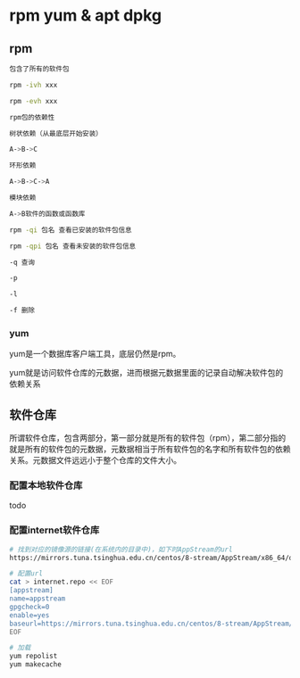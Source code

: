 # rpm yum & apt dpkg

## rpm

```bash
包含了所有的软件包

rpm -ivh xxx

rpm -evh xxx

rpm包的依赖性

树状依赖（从最底层开始安装）

A->B->C

环形依赖

A->B->C->A

模块依赖

A->B软件的函数或函数库

rpm -qi 包名 查看已安装的软件包信息

rpm -qpi 包名 查看未安装的软件包信息

-q 查询

-p

-l

-f 删除
```





### yum

yum是一个数据库客户端工具，底层仍然是rpm。

yum就是访问软件仓库的元数据，进而根据元数据里面的记录自动解决软件包的依赖关系



## 软件仓库

所谓软件仓库，包含两部分，第一部分就是所有的软件包（rpm），第二部分指的就是所有的软件包的元数据，元数据相当于所有软件包的名字和所有软件包的依赖关系。元数据文件远远小于整个仓库的文件大小。

### 配置本地软件仓库

todo

### 配置internet软件仓库

```bash
# 找到对应的镜像源的链接(在系统内的目录中)，如下时AppStream的url
https://mirrors.tuna.tsinghua.edu.cn/centos/8-stream/AppStream/x86_64/os/

# 配置url
cat > internet.repo << EOF
[appstream]
name=appstream
gpgcheck=0
enable=yes
baseurl=https://mirrors.tuna.tsinghua.edu.cn/centos/8-stream/AppStream/x86_64/os/
EOF

# 加载
yum repolist
yum makecache
```


